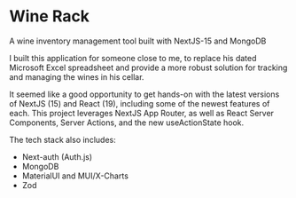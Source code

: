 
# Wine Rack

A wine inventory management tool built with NextJS-15 and MongoDB

I built this application for someone close to me, to replace his dated Microsoft Excel spreadsheet and provide a more robust solution for tracking and managing the wines in his cellar.

It seemed like a good opportunity to get hands-on with the latest versions of NextJS (15) and React (19), including some of the newest features of each. This project leverages NextJS App Router, as well as React Server Components, Server Actions, and the new useActionState hook.

The tech stack also includes:
  * Next-auth (Auth.js)
  * MongoDB
  * MaterialUI and MUI/X-Charts
  * Zod
